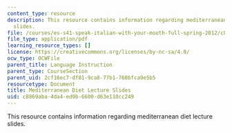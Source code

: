 ```yaml
---
content_type: resource
description: This resource contains information regarding mediterranean diet lecture
  slides.
file: /courses/es-s41-speak-italian-with-your-mouth-full-spring-2012/c8869aba4da4ed9b6600d63e110cc249_MITES_S41S12_DietLectures.pdf
file_type: application/pdf
learning_resource_types: []
license: https://creativecommons.org/licenses/by-nc-sa/4.0/
ocw_type: OCWFile
parent_title: Language Instruction
parent_type: CourseSection
parent_uid: 2cf16ec7-df81-9ca8-77b1-760bfca9e5b5
resourcetype: Document
title: Mediterranean Diet Lecture Slides
uid: c8869aba-4da4-ed9b-6600-d63e110cc249
---
```

This resource contains information regarding mediterranean diet lecture slides.